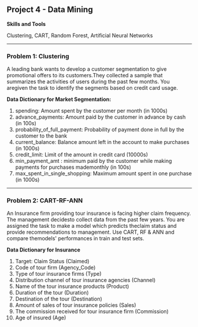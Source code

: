 ## Project 4 - Data Mining

**Skills and Tools**

Clustering, CART, Random Forest, Artificial Neural Networks

---
### Problem 1: Clustering


A leading bank wants to develop a customer segmentation to give promotional offers to its customers.They collected a sample that summarizes the activities of users during the past few months. You aregiven the task to identify the segments based on credit card usage.

__Data Dictionary for Market Segmentation:__

1. spending: Amount spent by the customer per month (in 1000s)
2. advance_payments: Amount paid by the customer in advance by cash (in 100s)
3. probability_of_full_payment: Probability of payment done in full by the customer to the bank
4. current_balance: Balance amount left in the account to make purchases (in 1000s)
5. credit_limit: Limit of the amount in credit card (10000s)
6. min_payment_amt : minimum paid by the customer while making payments for purchases mademonthly (in 100s)
7. max_spent_in_single_shopping: Maximum amount spent in one purchase (in 1000s)

---

### Problem 2: CART-RF-ANN


An Insurance firm providing tour insurance is facing higher claim frequency. The management decidesto collect data from the past few years. You are assigned the task to make a model which predicts theclaim status and provide recommendations to management. Use CART, RF & ANN and compare themodels' performances in train and test sets.

__Data Dictionary for Insurance__

1. Target: Claim Status (Claimed)
2. Code of tour firm (Agency_Code)
3. Type of tour insurance firms (Type)
4. Distribution channel of tour insurance agencies (Channel)
5. Name of the tour insurance products (Product)
6. Duration of the tour (Duration)
7. Destination of the tour (Destination)
8. Amount of sales of tour insurance policies (Sales)
9. The commission received for tour insurance firm (Commission)
10. Age of insured (Age)

